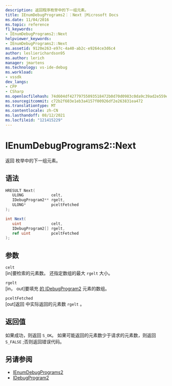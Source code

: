 ```yaml
---
description: 返回程序枚举中的下一组元素。
title: IEnumDebugPrograms2：：Next |Microsoft Docs
ms.date: 11/04/2016
ms.topic: reference
f1_keywords:
- IEnumDebugPrograms2::Next
helpviewer_keywords:
- IEnumDebugPrograms2::Next
ms.assetid: 9120e263-e97c-4a40-ab2c-e9264ce3d6c4
author: leslierichardson95
ms.author: lerich
manager: jmartens
ms.technology: vs-ide-debug
ms.workload:
- vssdk
dev_langs:
- CPP
- CSharp
ms.openlocfilehash: 74d604df42779755093518472b0d70d0983c0da9c39ad2e559eeac5cc087f324
ms.sourcegitcommit: c72b2f603e1eb3a4157f00926df2e263831ea472
ms.translationtype: MT
ms.contentlocale: zh-CN
ms.lasthandoff: 08/12/2021
ms.locfileid: "121415229"
---
```

# <a name="ienumdebugprograms2next"></a>IEnumDebugPrograms2::Next
返回 枚举中的下一组元素。

## <a name="syntax"></a>语法

```cpp
HRESULT Next(
   ULONG            celt,
   IDebugProgram2** rgelt,
   ULONG*           pceltFetched
);
```

```csharp
int Next(
   uint             celt,
   IDebugProgram2[] rgelt,
   ref uint         pceltFetched
);
```

## <a name="parameters"></a>参数
`celt`\
[in]要检索的元素数。 还指定数组的最大 `rgelt` 大小。

`rgelt`\
[in， out]要填充 [的 IDebugProgram2](../../../extensibility/debugger/reference/idebugprogram2.md) 元素的数组。

`pceltFetched`\
[out]返回 中实际返回的元素数 `rgelt` 。

## <a name="return-value"></a>返回值
 如果成功，则返回 `S_OK`。 如果可能返回的元素数少于请求的元素数，则返回 `S_FALSE` ;否则返回错误代码。

## <a name="see-also"></a>另请参阅
- [IEnumDebugPrograms2](../../../extensibility/debugger/reference/ienumdebugprograms2.md)
- [IDebugProgram2](../../../extensibility/debugger/reference/idebugprogram2.md)
